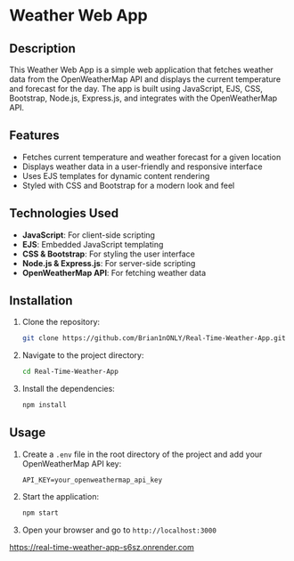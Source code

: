# Weather Web App

## Description
This Weather Web App is a simple web application that fetches weather data from the OpenWeatherMap API and displays the current temperature and forecast for the day. The app is built using JavaScript, EJS, CSS, Bootstrap, Node.js, Express.js, and integrates with the OpenWeatherMap API.

## Features
- Fetches current temperature and weather forecast for a given location
- Displays weather data in a user-friendly and responsive interface
- Uses EJS templates for dynamic content rendering
- Styled with CSS and Bootstrap for a modern look and feel

## Technologies Used
- **JavaScript**: For client-side scripting
- **EJS**: Embedded JavaScript templating
- **CSS & Bootstrap**: For styling the user interface
- **Node.js & Express.js**: For server-side scripting
- **OpenWeatherMap API**: For fetching weather data

## Installation
1. Clone the repository:
    ```bash
    git clone https://github.com/Brian1nONLY/Real-Time-Weather-App.git
    ```
2. Navigate to the project directory:
    ```bash
    cd Real-Time-Weather-App
    ```
3. Install the dependencies:
    ```bash
    npm install
    ```

## Usage
1. Create a `.env` file in the root directory of the project and add your OpenWeatherMap API key:
    ```env
    API_KEY=your_openweathermap_api_key
    ```
2. Start the application:
    ```bash
    npm start
    ```
3. Open your browser and go to `http://localhost:3000`

https://real-time-weather-app-s6sz.onrender.com
